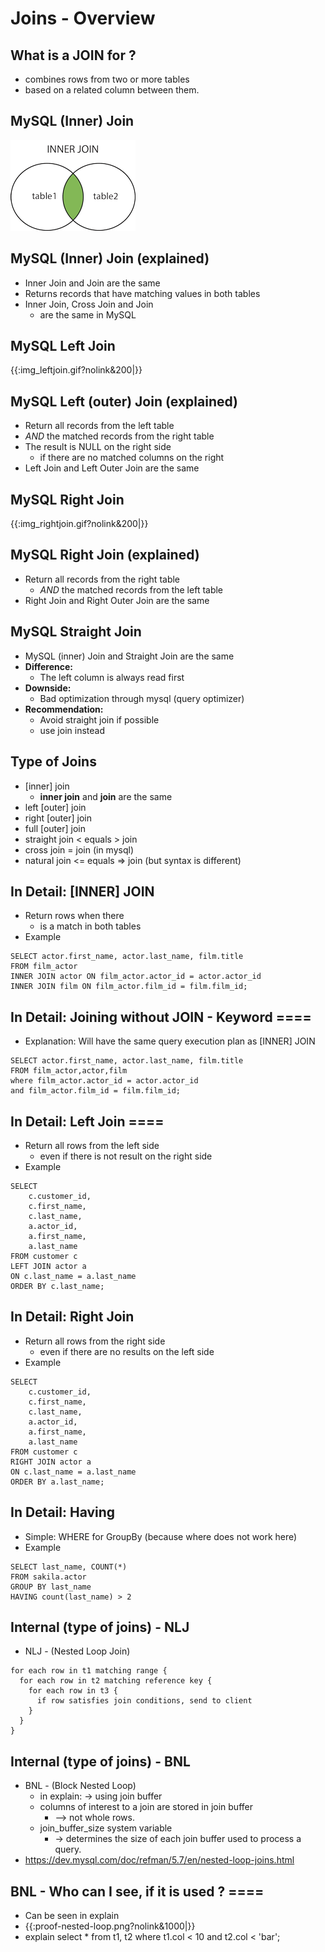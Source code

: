 # Joins - Overview 

## What is a JOIN for ? 

 * combines rows from two or more tables
 * based on a related column between them.

## MySQL (Inner) Join 

![Inner Join](/images/img_innerjoin.gif)

## MySQL (Inner) Join (explained) 

  * Inner Join and Join are the same
  * Returns records that have matching values in both tables
  * Inner Join, Cross Join and Join 
    * are the same in MySQL
 
## MySQL Left Join 

{{:img_leftjoin.gif?nolink&200|}}

## MySQL Left (outer) Join (explained) 

  * Return all records from the left table
  * _AND_ the matched records from the right table
  * The result is NULL on the right side
    * if there are no matched columns on the right 
  * Left Join and Left Outer Join are the same

## MySQL Right Join 

{{:img_rightjoin.gif?nolink&200|}}

## MySQL Right Join (explained)  

  * Return all records from the right table
    * _AND_ the matched records from the left table
  * Right Join and Right Outer Join are the same

## MySQL Straight Join 

  * MySQL (inner) Join and Straight Join are the same
  * **Difference:**
    * The left column is always read first
  * **Downside:**
    * Bad optimization through mysql (query optimizer) 
  * **Recommendation:**
    * Avoid straight join if possible 
    * use join instead 
  
## Type of Joins 

  * [inner] join
    * **inner join** and **join** are the same  
  * left [outer] join 
  * right [outer] join
  * full [outer] join
  * straight join < equals > join
  * cross join = join (in mysql)
  * natural join <= equals => join (but syntax is different)

## In Detail: [INNER] JOIN 

  * Return rows when there 
    * is a match in both tables 
  * Example 

```
SELECT actor.first_name, actor.last_name, film.title 
FROM film_actor 
INNER JOIN actor ON film_actor.actor_id = actor.actor_id 
INNER JOIN film ON film_actor.film_id = film.film_id;
```

## In Detail: Joining without JOIN - Keyword ==== 

  * Explanation: Will have the same query execution plan as [INNER] JOIN
```
SELECT actor.first_name, actor.last_name, film.title 
FROM film_actor,actor,film 
where film_actor.actor_id = actor.actor_id 
and film_actor.film_id = film.film_id;
```

## In Detail: Left Join ====

  * Return all rows from the left side
    * even if there is not result on the right side
  * Example 
```
SELECT 
	c.customer_id, 
    c.first_name, 
    c.last_name,
    a.actor_id,
    a.first_name,
    a.last_name
FROM customer c
LEFT JOIN actor a 
ON c.last_name = a.last_name
ORDER BY c.last_name;
```

## In Detail: Right Join 

  * Return all rows from the right side
    * even if there are no results on the left side
  * Example 
```
SELECT 
    c.customer_id, 
    c.first_name, 
    c.last_name,
    a.actor_id,
    a.first_name,
    a.last_name
FROM customer c
RIGHT JOIN actor a 
ON c.last_name = a.last_name
ORDER BY a.last_name;
```

## In Detail: Having  

  * Simple: WHERE for GroupBy (because where does not work here)
  * Example 
```
SELECT last_name, COUNT(*) 
FROM sakila.actor
GROUP BY last_name
HAVING count(last_name) > 2
```
 
## Internal (type of joins)  - NLJ 

  * NLJ - (Nested Loop Join) 
```
for each row in t1 matching range {
  for each row in t2 matching reference key {
    for each row in t3 {
      if row satisfies join conditions, send to client
    }
  }
}
```

## Internal (type of joins) - BNL 
 
  * BNL - (Block Nested Loop) 
    * in explain: -> using join buffer 
    * columns of interest to a join are stored in join buffer
      * --> not whole rows.
    * join_buffer_size system variable 
      * -> determines the size of each join buffer used to process a query. 
  * https://dev.mysql.com/doc/refman/5.7/en/nested-loop-joins.html

## BNL - Who can I see, if it is used ? ====

  * Can be seen in explain 
  * {{:proof-nested-loop.png?nolink&1000|}}
  * explain select * from t1, t2 where t1.col < 10 and t2.col < 'bar';
